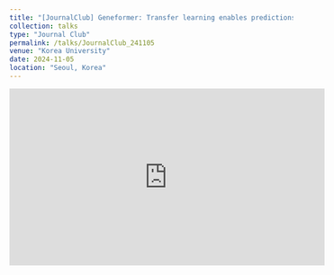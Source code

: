 ```yaml
---
title: "[JournalClub] Geneformer: Transfer learning enables predictions in network biology (241105)"
collection: talks
type: "Journal Club"
permalink: /talks/JournalClub_241105
venue: "Korea University"
date: 2024-11-05
location: "Seoul, Korea"
---
```


<iframe width="560" height="315" 
        src="https://www.youtube.com/embed/luBvkBWs1E8" 
        title="YouTube video player" 
        frameborder="0" 
        allow="accelerometer; autoplay; clipboard-write; encrypted-media; gyroscope; picture-in-picture" 
        allowfullscreen>
</iframe>

